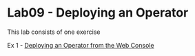 # Lab09 - Deploying an Operator

This lab consists of one exercise

Ex 1 - [Deploying an Operator from the Web Console](operator-deployment-web-ex-1.md)